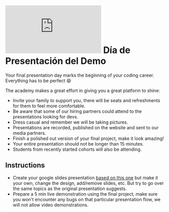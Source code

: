# ![alt text](https://assets.breatheco.de/apis/img/images.php?blob&random&cat=icon&tags=breathecode,32) Día de Presentación del Demo

Your final presentation day marks the beginning of your coding career. Everything has to be perfect :smile:

The academy makes a great effort in giving you a great platform to shine:

- Invite your family to support you, there will be seats and refreshments for them to feel more comfortable.
- Be aware that some of our hiring partners could attend to the presentations looking for devs.
- Dress casual and remember we will be taking pictures.
- Presentations are recorded, published on the website and sent to our media partners.
- Finish a polished out version of your final project, make it look amazing!
- Your entire presentation should not be longer than 15 minutes.
- Students from recently started cohorts will also be attending.


## Instructions

- Create your google slides presentation [based on this one](https://docs.google.com/presentation/d/1oqRlXWC3rpC2mMGP5guac0rzEuEvBhDkf2aJdWG098s/edit#slide=id.p) but make it your own, change the design, add/remove slides, etc. But try to go over the same topics as the original presentation suggests.
- Prepare a 5 min live demonstration using the final project, make sure you won't encounter any bugs on that particular presentation flow, we will not allow video demonstrations.
